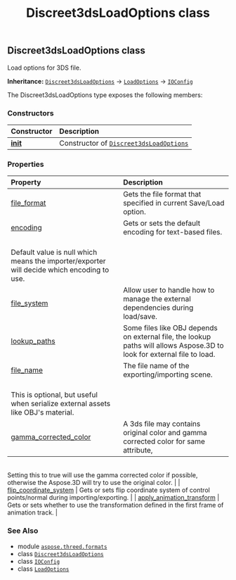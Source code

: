 ﻿---
title: Discreet3dsLoadOptions class
second_title: Aspose.3D for Python via .NET API References
description: 
type: docs
weight: 40
url: /python-net/aspose.threed.formats/discreet3dsloadoptions/
is_root: false
---

## Discreet3dsLoadOptions class

Load options for 3DS file.



**Inheritance:** [`Discreet3dsLoadOptions`](/3d/python-net/aspose.threed.formats/discreet3dsloadoptions) → 
[`LoadOptions`](/3d/python-net/aspose.threed.formats/loadoptions) → 
[`IOConfig`](/3d/python-net/aspose.threed.formats/ioconfig)



The Discreet3dsLoadOptions type exposes the following members:

### Constructors
| Constructor | Description |
| :- | :- |
| [__init__](/3d/python-net/aspose.threed.formats/discreet3dsloadoptions/__init__/#) | Constructor of [`Discreet3dsLoadOptions`](/3d/python-net/aspose.threed.formats/discreet3dsloadoptions) |


### Properties
| Property | Description |
| :- | :- |
| [file_format](/3d/python-net/aspose.threed.formats/discreet3dsloadoptions/file_format) | Gets the file format that specified in current Save/Load option. |
| [encoding](/3d/python-net/aspose.threed.formats/discreet3dsloadoptions/encoding) | Gets or sets the default encoding for text-based files.<br/>Default value is null which means the importer/exporter will decide which encoding to use. |
| [file_system](/3d/python-net/aspose.threed.formats/discreet3dsloadoptions/file_system) | Allow user to handle how to manage the external dependencies during load/save. |
| [lookup_paths](/3d/python-net/aspose.threed.formats/discreet3dsloadoptions/lookup_paths) | Some files like OBJ depends on external file, the lookup paths will allows Aspose.3D to look for external file to load. |
| [file_name](/3d/python-net/aspose.threed.formats/discreet3dsloadoptions/file_name) | The file name of the exporting/importing scene.<br/>This is optional, but useful when serialize external assets like OBJ's material. |
| [gamma_corrected_color](/3d/python-net/aspose.threed.formats/discreet3dsloadoptions/gamma_corrected_color) | A 3ds file may contains original color and gamma corrected color for same attribute,<br/>Setting this to true will use the gamma corrected color if possible, <br/>otherwise the Aspose.3D will try to use the original color. |
| [flip_coordinate_system](/3d/python-net/aspose.threed.formats/discreet3dsloadoptions/flip_coordinate_system) | Gets or sets flip coordinate system of control points/normal during importing/exporting. |
| [apply_animation_transform](/3d/python-net/aspose.threed.formats/discreet3dsloadoptions/apply_animation_transform) | Gets or sets whether to use the transformation defined in the first frame of animation track. |



### See Also
* module [`aspose.threed.formats`](..)
* class [`Discreet3dsLoadOptions`](/3d/python-net/aspose.threed.formats/discreet3dsloadoptions)
* class [`IOConfig`](/3d/python-net/aspose.threed.formats/ioconfig)
* class [`LoadOptions`](/3d/python-net/aspose.threed.formats/loadoptions)
